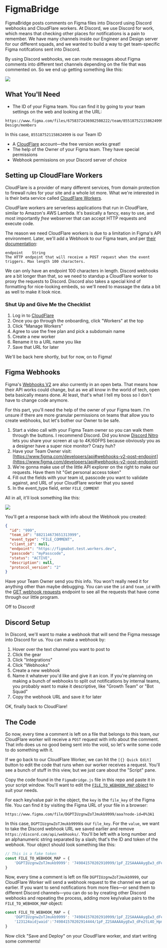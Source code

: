 # FigmaBridge

FigmaBridge posts comments on Figma files into Discord using Discord webhooks and CloudFlare workers. At Discord, we use Discord for work, which means that checking other places for notifications is a pain to remember. We have many channels inside our Engineer and Design server for our different squads, and we wanted to build a way to get team-specific Figma notifcations sent into Discord.

By using Discord webhooks, we can route messages about Figma comments into different text channels depending on the file that was commented on. So we end up getting something like this:

![](https://cdn.discordapp.com/attachments/645027906669510667/749875979463426068/unknown.png)

## What You'll Need

* The ID of your Figma team. You can find it by going to your team settings on the web and looking at the URL:

```
https://www.figma.com/files/6758372436982508222/team/855187521158624999/Product-Design/members
```

In this case, `855187521158624999` is our Team ID

* A [CloudFlare](https://cloudflare.com) account—the free version works great!
* The help of the Owner of your Figma team. They have special permissions
* Webhook permissions on your Discord server of choice

## Setting up CloudFlare Workers

CloudFlare is a provider of many different services, from domain protection to firewall rules for your site and a whole lot more. What we're interested in is their beta service called [CloudFlare Workers](https://workers.cloudflare.com/).

CloudFlare workers are serverless applications that run in CloudFlare, similar to Amazon's AWS Lambda. It's basically a fancy, easy to use, and most importantly _free_ webserver that can accept HTTP requests and execute code.

The reason we need CloudFlare workers is due to a limitation in Figma's API environment. Later, we'll add a Webhook to our Figma team, and per [their documentation](https://www.figma.com/developers/api#webhooks-v2-post-endpoint):

```
endpoint	String
The HTTP endpoint that will receive a POST request when the event triggers. Max length 100 characters.
```

We can only have an endpoint 100 characters in length. Discord webhooks are a bit longer than that, so we need to standup a CloudFlare worker to proxy the requests to Discord. Discord also takes a special kind of formatting for nice-looking embeds, so we'll need to massage the data a bit as well to make it look nice.

### Shut Up and Give Me the Checklist

1. Log in to [CloudFlare](https://cloudflare.com)
2. Once you go through the onboarding, click "Workers" at the top
3. Click "Manage Workers"
4. Agree to use the free plan and pick a subdomain name
5. Create a new worker
6. Rename it to a URL name you like
7. Save that URL for later

We'll be back here shortly, but for now, on to Figma!

## Figma Webhooks

Figma's [Webhooks V2](https://www.figma.com/developers/api#webhooks_v2) are also currently in an open beta. That means how their API works could change, but as we all know in the world of tech, open beta basically means done. At least, that's what I tell my boss so I don't have to change code anymore.

For this part, you'll need the help of the owner of your Figma team. I'm unsure if there are more granular permissions on teams that allow you to create webhooks, but let's bother our Owner to be safe.

1. Start a video call with your Figma Team owner so you can walk them through the buttons. I recommend Discord. Did you know [Discord Nitro](https://discord.com/nitro) lets you share your screen at up to 4K/60FPS because obviously you as a designer have a super nice monitor? Crazy huh?
2. Have your Team Owner visit: [https://www.figma.com/developers/api#webhooks-v2-post-endpoint](https://www.figma.com/developers/api#webhooks-v2-post-endpoint)
3. We're gonna make use of the little API explorer on the right to make our requests. Have them hit "Get personal access token"
4. Fill out the fields with your team id, passcode you want to validate against, and URL of your CloudFlare worker that you saved
5. In the event_type field, enter `FILE_COMMENT`

All in all, it'll look something like this:

![](https://cdn.discordapp.com/attachments/645027906669510667/749873401660702890/unknown.png)

You'll get a response back with info about the Webhook you created:

```json
{
  "id": "999",
  "team_id": "882114673651313999",
  "event_type": "FILE_COMMENT",
  "client_id": null,
  "endpoint": "https://figmabot.test.workers.dev",
  "passcode": "myPasscode",
  "status": "ACTIVE",
  "description": null,
  "protocol_version": "2"
}
```

Have your Team Owner send you this info. You won't really need it for anything other than maybe debugging. You can use the `id` and `team_id` with the [GET webhook requests](https://www.figma.com/developers/api#webhooks-v2-requests-endpoint) endpoint to see all the requests that have come through our little program.

Off to Discord!

## Discord Setup

In Discord, we'll want to make a webhook that will send the Figma message into Discord for us. You can make a webhook by:

1. Hover over the text channel you want to post to
2. Click the gear
3. Click "Integrations"
4. Click "Webhooks"
5. Create a new webhook
6. Name it whatever you'd like and give it an icon. If you're planning on making a bunch of webhooks to split out notifications by internal teams, you probably want to make it descriptive, like "Growth Team" or "Bot Squad"
7. Copy the webhook URL and save it for later

OK, finally back to CloudFlare!

## The Code

So now, every time a comment is left on a file that belongs to this team, our CloudFlare worker will receive a `POST` request with info about the comment. That info does us no good being sent into the void, so let's write some code to do something with it.

If we go back to our CloudFlare Worker, we can hit the `[{} Quick Edit]` button to edit the code that runs when our worker receives a request. You'll see a bunch of stuff in this view, but we just care about the "Script" pane.

Copy the code found in the `FigmaBridge.js` file in this repo and paste it in your script window. You'll want to edit the [`FILE_TO_WEBHOOK_MAP` object](https://github.com/msciotti/FigmaBridge/blob/master/FigmaBridge.js#L45) to suit your needs. 

For each key/value pair in the object, the `key` is the `file_key` of the Figma file. You can find it by visiting the Figma URL of your file in a browser:

```
https://www.figma.com/file/DGPTIUzgnwZoTJmukb9999/aaa?node-id=0%3A1
```

In this case, `DGPTIUzgnwZoTJmukb9999`is our `file_key`. For the `value`, we want to take the Discord webhook URL we saved earlier and remove `https://discord.com/api/webhooks/`. You'll be left with a long number and an alphanumeric string separated by a slash; that's the ID and token of the webhook. Your object should look something like this:

```js
// This is a fake token
const FILE_TO_WEBHOOK_MAP = {
    'DGPTIUzgnwZoTJmukb9999': '749841570202910999/1pF_Z2SAAAAAygEw3_dFe2tL4O_HpmgZZZZZZZZ1fY9_6KGWRRvyfn_51RVDnBQQQQQQQ'
}
```

Now, every time a comment is left on file `DGPTIUzgnwZoTJmukb9999`, our CloudFlare Worker will send a webhook request to the channel we set up earlier. If you want to send notifications from more files—or send them to different Discord channels—you can do so by creating other Discord webhooks and repeating the process, adding more key/value pairs to the `FILE_TO_WEBHOOK_MAP` object:

```js
const FILE_TO_WEBHOOK_MAP = {
    'DGPTIUzgnwZoTJmukb9999': '749841570202910999/1pF_Z2SAAAAAygEw3_dFe2tL4O_HpmgZZZZZZZZ1fY9_6KGWRRvyfn_51RVDnBQQQQQQQ',
    '123124aidjwaid':'749841570202914444/1pF_Z2SAAAAAygEw3_dFe2tL4O_HpmgZZZZZZZZ1fY9_6KGWRRvyfn_51RVDnBJJJJJJJJ'
}
```

Now click "Save and Deploy" on your CloudFlare worker, and start writing some comments!